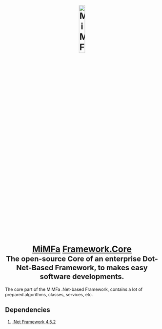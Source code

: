 <h1 align="center">
	<a href="https://framework.mimfa.net" target="_blank">
		<img alt="MiMFa Framework" width="20%" src="https://framework.mimfa.net/asset/logo/logo.png"/>
		<br>
		<a href="https://github.com/mimfa">MiMFa</a> <a href="https://github.com/mimfa/Framework.Core">Framework.Core</a>
	</a>
	<br><sub>The open-source Core of an enterprise Dot-Net-Based Framework, to makes easy software developments.</sub>
</h1>
<p>The core part of the MiMFa .Net-based Framework, contains a lot of prepared algorithms, classes, services, etc.</p>
<h2>Dependencies</h2>
<ol>
  <li><a href="https://versionsof.net/framework/4.5.2">.Net Framework 4.5.2</a></li>
</ol>
